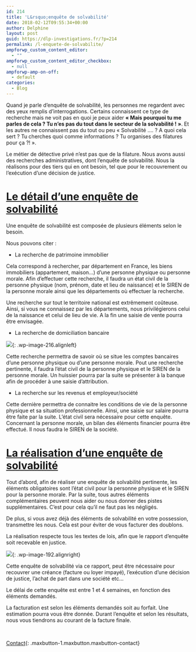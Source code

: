 ```yaml
---
id: 214
title: 'L&rsquo;enquête de solvabilité'
date: 2018-02-12T09:55:34+00:00
author: Delphine
layout: post
guid: https://dlp-investigations.fr/?p=214
permalink: /l-enquete-de-solvabilite/
ampforwp_custom_content_editor:
  - ""
ampforwp_custom_content_editor_checkbox:
  - null
ampforwp-amp-on-off:
  - default
categories:
  - Blog
---
```


Quand je parle d’enqu&ecirc;te de solvabilit&eacute;, les personnes me regardent avec des yeux remplis d’interrogations. Certains connaissent ce type de recherche mais ne voit pas en quoi je peux aider **&laquo; Mais pourquoi tu me parles de cela ? Tu n’es pas du tout dans le secteur de la solvabilit&eacute; !&nbsp;&raquo;**. Et les autres ne connaissent pas du tout ou peu &laquo; Solvabilit&eacute; …. ? A quoi cela sert ? Tu cherches quoi comme informations ? Tu organises des filatures pour &ccedil;a ?! &raquo;.<!--base32-dnqq4t8-base32-->

Le m&eacute;tier de d&eacute;tective priv&eacute; n’est pas que de la filature. Nous avons aussi des recherches administratives, dont l’enqu&ecirc;te de solvabilit&eacute;. Nous la r&eacute;alisons pour des tiers qui en ont besoin, tel que pour le recouvrement ou l’ex&eacute;cution d’une d&eacute;cision de justice.

# <u>Le d&eacute;tail d&rsquo;une enqu&ecirc;te de solvabilit&eacute;</u>

Une enqu&ecirc;te de solvabilit&eacute; est compos&eacute;e de plusieurs &eacute;l&eacute;ments selon le besoin.

Nous pouvons citer :

* La recherche de patrimoine immobilier

Cela correspond &agrave; rechercher, par d&eacute;partement en France, les biens immobiliers (appartement, maison…) d’une personne physique ou personne morale. Afin d’effectuer cette recherche, il faudra un &eacute;tat civil de la personne physique (nom, pr&eacute;nom, date et lieu de naissance) et le SIREN de la personne morale ainsi que les d&eacute;partements o&ugrave; effectuer la recherche.

Une recherche sur tout le territoire national est extr&ecirc;mement co&ucirc;teuse. Ainsi, si vous ne connaissez par les d&eacute;partements, nous privil&eacute;gierons celui de la naissance et celui de lieu de vie. A la fin une saisie de vente pourra &ecirc;tre envisag&eacute;e.

* La recherche de domiciliation bancaire

![](https://i0.wp.com/dlp-investigations.fr/wp-content/uploads/2018/02/Recherche-compte-bancaire.jpg?resize=154%2C109&amp;ssl=1){: .wp-image-216.alignleft}

Cette recherche permettra de savoir o&ugrave; se situe les comptes bancaires d’une personne physique ou d’une personne morale. Pout une recherche pertinente, il faudra l’&eacute;tat civil de la personne physique et le SIREN de la personne morale. Un huissier pourra par la suite se pr&eacute;senter &agrave; la banque afin de proc&eacute;der &agrave; une saisie d’attribution.

* La recherche sur les revenus et employeur/soci&eacute;t&eacute;

Cette derni&egrave;re permettra de connaitre les conditions de vie de la personne physique et sa situation professionnelle. Ainsi, une saisie sur salaire pourra &ecirc;tre faite par la suite. L’&eacute;tat civil sera n&eacute;cessaire pour cette enqu&ecirc;te. Concernant la personne morale, un bilan des &eacute;l&eacute;ments financier pourra &ecirc;tre effectu&eacute;. Il nous faudra le SIREN de la soci&eacute;t&eacute;.

# <u>La r&eacute;alisation d&rsquo;une enqu&ecirc;te de solvabilit&eacute;</u>

Tout d’abord, afin de r&eacute;aliser une enqu&ecirc;te de solvabilit&eacute; pertinente, les &eacute;l&eacute;ments obligatoires sont l’&eacute;tat civil pour la personne physique et le SIREN pour la personne morale. Par la suite, tous autres &eacute;l&eacute;ments compl&eacute;mentaires peuvent nous aider ou nous donner des pistes suppl&eacute;mentaires. C’est pour cela qu’il ne faut pas les n&eacute;glig&eacute;s.

De plus, si vous avez d&eacute;j&agrave; des &eacute;l&eacute;ments de solvabilit&eacute; en votre possession, transmettre les nous. Cela est pour &eacute;viter de vous facturer des doublons.

La r&eacute;alisation respecte tous les textes de lois, afin que le rapport d’enqu&ecirc;te soit recevable&nbsp;en justice.

![](https://i0.wp.com/dlp-investigations.fr/wp-content/uploads/2018/01/CR.jpg?resize=175%2C116&amp;ssl=1){: .wp-image-192.alignright}

Cette enqu&ecirc;te de solvabilit&eacute; via ce rapport, peut &ecirc;tre n&eacute;cessaire pour recouvrer une cr&eacute;ance (facture ou loyer impay&eacute;), l’ex&eacute;cution d’une d&eacute;cision de justice, l’achat de part dans une soci&eacute;t&eacute; etc…

Le d&eacute;lai de cette enqu&ecirc;te est entre 1 et 4 semaines, en fonction des &eacute;l&eacute;ments demand&eacute;s.

La facturation est selon les &eacute;l&eacute;ments demand&eacute;s soit au forfait. Une estimation pourra vous &ecirc;tre donn&eacute;e. Durant l’enqu&ecirc;te et selon les r&eacute;sultats, nous vous tiendrons au courant de la facture finale.

&nbsp;

[Contact](https://dlp-investigations.fr/contact/ "Contact"){: .maxbutton-1.maxbutton.maxbutton-contact}

&nbsp;